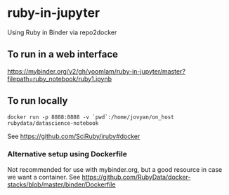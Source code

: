 # ruby-in-jupyter
Using Ruby in Binder via repo2docker

## To run in a web interface
https://mybinder.org/v2/gh/yoomlam/ruby-in-jupyter/master?filepath=ruby_notebook/ruby1.ipynb

## To run locally
```
docker run -p 8888:8888 -v `pwd`:/home/jovyan/on_host rubydata/datascience-notebook
```
See https://github.com/SciRuby/iruby#docker

### Alternative setup using Dockerfile
Not recommended for use with mybinder.org, but a good resource in case we want a container.
See https://github.com/RubyData/docker-stacks/blob/master/binder/Dockerfile

